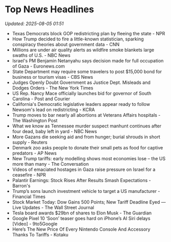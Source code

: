 # Top News Headlines

_Updated: 2025-08-05 01:51_

- Texas Democrats block GOP redistricting plan by fleeing the state - NPR
- How Trump decided to fire a little-known statistician, sparking conspiracy theories about government data - CNN
- Millions are under air quality alerts as wildfire smoke blankets large swaths of U.S. - NBC News
- Israel's PM Benjamin Netanyahu says decision made for full occupation of Gaza - Euronews.com
- State Department may require some travelers to post $15,000 bond for business or tourism visas - CBS News
- Judges Openly Doubt Government as Justice Dept. Misleads and Dodges Orders - The New York Times
- US Rep. Nancy Mace officially launches bid for governor of South Carolina - Post and Courier
- California's Democratic legislative leaders appear ready to follow Newsom's lead on redistricting - KCRA
- Trump moves to bar nearly all abortions at Veterans Affairs hospitals - The Washington Post
- What we know as Tennessee murder suspect manhunt continues after four dead, baby left in yard - NBC News
- More Gazans die seeking aid and from hunger; burial shrouds in short supply - Reuters
- Denmark zoo asks people to donate their small pets as food for captive predators - AP News
- New Trump tariffs: early modelling shows most economies lose – the US more than many - The Conversation
- Videos of emaciated hostages in Gaza raise pressure on Israel for a ceasefire - NPR
- Palantir Earnings: Stock Rises After Results Smash Expectations - Barron's
- Trump’s sons launch investment vehicle to target a US manufacturer - Financial Times
- Stock Market Today: Dow Gains 500 Points; New Tariff Deadline Eyed — Live Updates - The Wall Street Journal
- Tesla board awards $29bn of shares to Elon Musk - The Guardian
- Google Pixel 10 ‘Soon’ teaser goes hard on iPhone’s AI Siri delays [Video] - 9to5Google
- Here’s The New Price Of Every Nintendo Console And Accessory Thanks To Tariffs - Kotaku